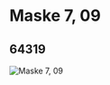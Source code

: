 # Maske 7, 09
## 64319
![Maske 7, 09](https://lc-www-live-s.legocdn.com/media/bricks/5/2/4537490.jpg)
